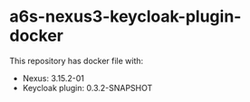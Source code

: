 a6s-nexus3-keycloak-plugin-docker
=================================

This repository has docker file with:
  - Nexus: 3.15.2-01
  - Keycloak plugin: 0.3.2-SNAPSHOT